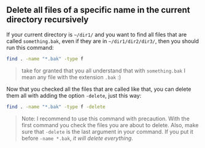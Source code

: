 ## Delete all files of a specific name in the current directory recursively 

If your current directory is `~/dir1/` and you want to find all files that are called `something.bak`,
even if they are in `~/dir1/dir2/dir3/`, then you should run this command:

```sh
find . -name "*.bak" -type f
```

> take for granted that you all understand that with `something.bak` I mean any file with the extension `.bak` :)

Now that you checked all the files that are called like that, you can delete them all with adding the option `-delete`, just this way:

```sh
find . -name "*.bak" -type f -delete
```

> Note: I recommend to use this command with precaution. With the first command you check the files you are about to delete.
> Also, make sure that `-delete` is the last argument in your command. If you put it before `-name *.bak`, *it will delete everything*.
